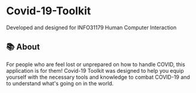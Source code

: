 # Covid-19-Toolkit
Developed and designed for INFO31179 Human Computer Interaction


## 📚 About
For people who are feel lost or unprepared on how to handle COVID, this application is for them! Covid-19 Toolkit was designed to help you equip yourself with the necessary tools and knowledge to combat COVID-19 and to understand what's going on in the world. 

